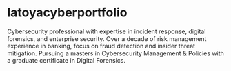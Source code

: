 # latoyacyberportfolio
Cybersecurity professional with expertise in incident response, digital forensics, and enterprise security. Over a decade of risk management experience in banking, focus on fraud detection and insider threat mitigation. Pursuing a masters in Cybersecurity Management &amp; Policies with a graduate certificate in Digital Forensics.
